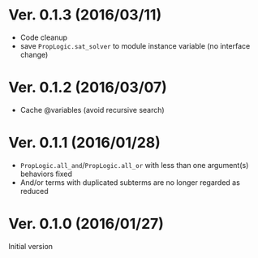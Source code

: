 # Ver. 0.1.3 (2016/03/11)
- Code cleanup
- save `PropLogic.sat_solver` to module instance variable (no interface change)

# Ver. 0.1.2 (2016/03/07)
- Cache @variables (avoid recursive search)

# Ver. 0.1.1 (2016/01/28)
- `PropLogic.all_and`/`PropLogic.all_or` with less than one argument(s) behaviors fixed
- And/or terms with duplicated subterms are no longer regarded as reduced

# Ver. 0.1.0 (2016/01/27)
Initial version
